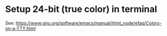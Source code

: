 # Setup 24-bit (true color) in terminal

See: https://www.gnu.org/software/emacs/manual/html_node/efaq/Colors-on-a-TTY.html
